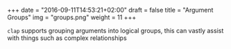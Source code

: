 +++
date = "2016-09-11T14:53:21+02:00"
draft = false
title = "Argument Groups"
img = "groups.png"
weight = 11
+++

`clap` supports grouping arguments into logical groups, this can vastly assist with things such as
complex relationships
